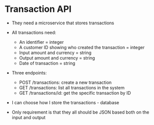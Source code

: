 # Transaction API

- They need a microservice that stores transactions 
- All transactions need:
    - An identifier = integer
    - A customer ID showing who created the transaction = integer
    - Input amount and currency = string
    - Output amount and currency = string
    - Date of transaction = string

- Three endpoints:
    - POST /transactions: create a new transaction
    - GET /transactions: list all transactions in the system
    - GET /transactions/id: get the specific transaction by ID

- I can choose how I store the transactions - database
- Only requirement is that they all should be JSON based both on the input and output
